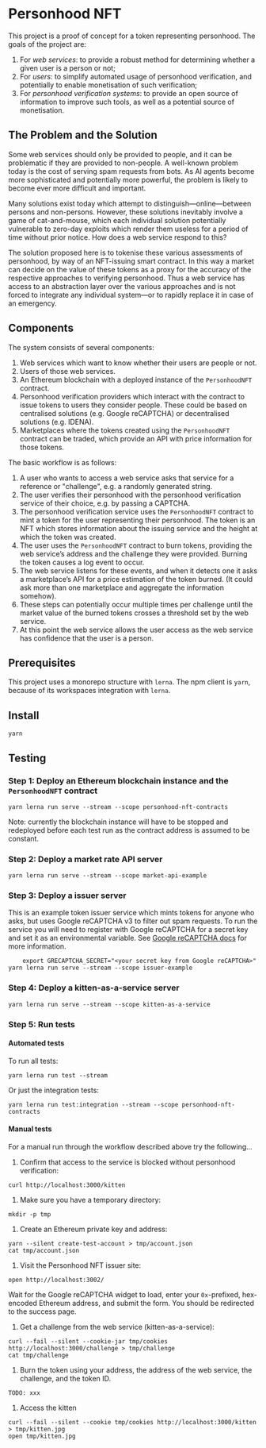 # Personhood NFT

This project is a proof of concept for a token representing personhood. The goals of the project are:

1. For _web services_: to provide a robust method for determining whether a given user is a person or not;
1. For _users_: to simplify automated usage of personhood verification, and potentially to enable monetisation of such verification;
1. For _personhood verification systems_: to provide an open source of information to improve such tools, as well as a potential source of monetisation.

## The Problem and the Solution

Some web services should only be provided to people, and it can be problematic if they are provided to non-people. A well-known problem today is the cost of serving spam requests from bots. As AI agents become more sophisticated and potentially more powerful, the problem is likely to become ever more difficult and important.

Many solutions exist today which attempt to distinguish—online—between persons and non-persons. However, these solutions inevitably involve a game of cat-and-mouse, which each individual solution potentially vulnerable to zero-day exploits which render them useless for a period of time without prior notice. How does a web service respond to this?

The solution proposed here is to tokenise these various assessments of personhood, by way of an NFT-issuing smart contract. In this way a market can decide on the value of these tokens as a proxy for the accuracy of the respective approaches to verifying personhood. Thus a web service has access to an abstraction layer over the various approaches and is not forced to integrate any individual system—or to rapidly replace it in case of an emergency.

## Components

The system consists of several components:

1. Web services which want to know whether their users are people or not.
1. Users of those web services.
1. An Ethereum blockchain with a deployed instance of the `PersonhoodNFT` contract.
1. Personhood verification providers which interact with the contract to issue tokens to users they consider people. These could be based on centralised solutions (e.g. Google reCAPTCHA) or decentralised solutions (e.g. IDENA).
1. Marketplaces where the tokens created using the `PersonhoodNFT` contract can be traded, which provide an API with price information for those tokens.

The basic workflow is as follows:

1. A user who wants to access a web service asks that service for a reference or "challenge", e.g. a randomly generated string.
1. The user verifies their personhood with the personhood verification service of their choice, e.g. by passing a CAPTCHA.
1. The personhood verification service uses the `PersonhoodNFT` contract to mint a token for the user representing their personhood. The token is an NFT which stores information about the issuing service and the height at which the token was created.
1. The user uses the `PersonhoodNFT` contract to burn tokens, providing the web service’s address and the challenge they were provided. Burning the token causes a log event to occur.
1. The web service listens for these events, and when it detects one it asks a marketplace’s API for a price estimation of the token burned. (It could ask more than one marketplace and aggregate the information somehow).
1. These steps can potentially occur multiple times per challenge until the market value of the burned tokens crosses a threshold set by the web service.
1. At this point the web service allows the user access as the web service has confidence that the user is a person.

## Prerequisites

This project uses a monorepo structure with `lerna`. The npm client is `yarn`, because of its workspaces integration with `lerna`.

## Install

```
yarn
```

## Testing

### Step 1: Deploy an Ethereum blockchain instance and the `PersonhoodNFT` contract

```
yarn lerna run serve --stream --scope personhood-nft-contracts
```

Note: currently the blockchain instance will have to be stopped and redeployed before each test run as the contract address is assumed to be constant.

### Step 2: Deploy a market rate API server

```
yarn lerna run serve --stream --scope market-api-example
```

### Step 3: Deploy a issuer server

This is an example token issuer service which mints tokens for anyone who asks, but uses Google reCAPTCHA v3 to filter out spam requests. To run the service you will need to register with Google reCAPTCHA for a secret key and set it as an environmental variable. See [Google reCAPTCHA docs](https://developers.google.com/recaptcha/docs/v3) for more information.

```
    export GRECAPTCHA_SECRET="<your secret key from Google reCAPTCHA>"
yarn lerna run serve --stream --scope issuer-example
```

### Step 4: Deploy a kitten-as-a-service server

```
yarn lerna run serve --stream --scope kitten-as-a-service
```

### Step 5: Run tests

#### Automated tests

To run all tests:

```
yarn lerna run test --stream
```

Or just the integration tests:

```
yarn lerna run test:integration --stream --scope personhood-nft-contracts
```

#### Manual tests

For a manual run through the workflow described above try the following...

1. Confirm that access to the service is blocked without personhood verification:

```
curl http://localhost:3000/kitten
```

1. Make sure you have a temporary directory:

```
mkdir -p tmp
```

1. Create an Ethereum private key and address:

```
yarn --silent create-test-account > tmp/account.json
cat tmp/account.json
```

1. Visit the Personhood NFT issuer site:

```
open http://localhost:3002/
```

Wait for the Google reCAPTCHA widget to load, enter your `0x`-prefixed, hex-encoded Ethereum address, and submit the form. You should be redirected to the success page.

1. Get a challenge from the web service (kitten-as-a-service):

```
curl --fail --silent --cookie-jar tmp/cookies http://localhost:3000/challenge > tmp/challenge
cat tmp/challenge
```

1. Burn the token using your address, the address of the web service, the challenge, and the token ID.

```
TODO: xxx
```

1. Access the kitten

```
curl --fail --silent --cookie tmp/cookies http://localhost:3000/kitten > tmp/kitten.jpg
open tmp/kitten.jpg
```
